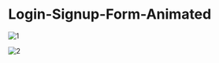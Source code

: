 # Login-Signup-Form-Animated
![1](https://github.com/user-attachments/assets/107933d7-4d77-44de-995c-4a7ec6fc372a)

![2](https://github.com/user-attachments/assets/e64263e5-0aaa-4c8f-8d8b-2edcb01701c7)
